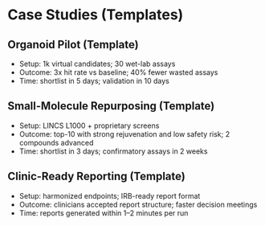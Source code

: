 # Case Studies (Templates)

## Organoid Pilot (Template)
- Setup: 1k virtual candidates; 30 wet-lab assays
- Outcome: 3x hit rate vs baseline; 40% fewer wasted assays
- Time: shortlist in 5 days; validation in 10 days

## Small-Molecule Repurposing (Template)
- Setup: LINCS L1000 + proprietary screens
- Outcome: top-10 with strong rejuvenation and low safety risk; 2 compounds advanced
- Time: shortlist in 3 days; confirmatory assays in 2 weeks

## Clinic-Ready Reporting (Template)
- Setup: harmonized endpoints; IRB-ready report format
- Outcome: clinicians accepted report structure; faster decision meetings
- Time: reports generated within 1–2 minutes per run
